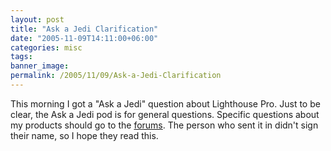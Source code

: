 ```yaml
---
layout: post
title: "Ask a Jedi Clarification"
date: "2005-11-09T14:11:00+06:00"
categories: misc 
tags: 
banner_image: 
permalink: /2005/11/09/Ask-a-Jedi-Clarification
---
```


This morning I got a "Ask a Jedi" question about Lighthouse Pro. Just to be clear, the Ask a Jedi pod is for general questions. Specific questions about my products should go to the <a href="http://ray.camdenfamily.com/forums">forums</a>. The person who sent it in didn't sign their name, so I hope they read this.
